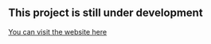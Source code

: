 ## **This project is still under development**

[You can visit the website here](https://utopiaLF.github.io/web)
